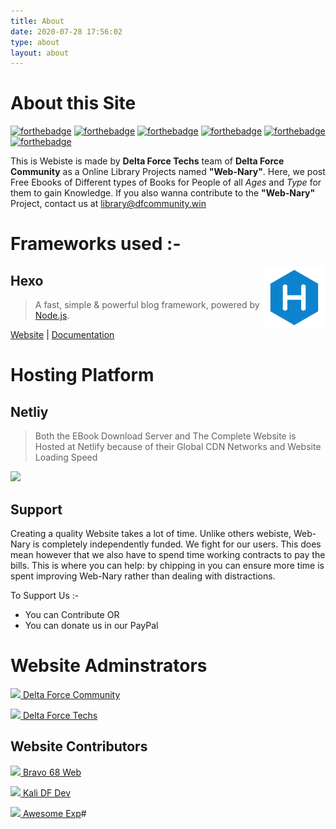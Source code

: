 ```yaml
---
title: About
date: 2020-07-28 17:56:02
type: about
layout: about
---
```

# About this Site

[![forthebadge](https://forthebadge.com/images/badges/built-with-love.svg)](http://forthebadge.com)
[![forthebadge](https://forthebadge.com/images/badges/built-by-developers.svg)](https://forthebadge.com)
[![forthebadge](https://forthebadge.com/images/badges/made-with-javascript.svg)](https://forthebadge.com)
[![forthebadge](https://forthebadge.com/images/badges/validated-html5.svg)](https://forthebadge.com)
[![forthebadge](https://forthebadge.com/images/badges/uses-git.svg)](https://forthebadge.com)
[![forthebadge](https://forthebadge.com/images/badges/compatibility-pc-load-letter.svg)](https://forthebadge.com)

This is Webiste is made by **Delta Force Techs** team of **Delta Force Community** as a Online Library Projects named **"Web-Nary"**.
Here, we post Free Ebooks of Different types of Books for People of all *Ages* and *Type* for them to gain Knowledge.
If you also wanna contribute to the **"Web-Nary"** Project, contact us at [library@dfcommunity.win](mailto:library@dfcommunity.win)

# Frameworks used :- 

<img src="https://raw.githubusercontent.com/hexojs/logo/master/hexo-logo-avatar.png" alt="Hexo logo" width="100" height="100" align="right" />

## Hexo

> A fast, simple & powerful blog framework, powered by [Node.js](https://nodejs.org).

[Website](https://hexo.io) | [Documentation](https://hexo.io/docs)

# Hosting Platform

## Netliy

> Both the EBook Download Server and The Complete Website is Hosted at Netlify because of their Global CDN Networks and Website Loading Speed


<img src="https://www.netlify.com/img/global/badges/netlify-dark.svg">

## Support
Creating a quality Website takes a lot of time. Unlike others webiste,
Web-Nary is completely independently funded. We fight for our users. This does mean
however that we also have to spend time working contracts to pay the bills.
This is where you can help: by chipping in you can ensure more time is spent
improving Web-Nary rather than dealing with distractions.

To Support Us :-
- You can Contribute
 OR
- You can donate us in our PayPal

# Website Adminstrators

<a  href="https://bravo68web.dfcommunity.win"><img  src="https://avatars1.githubusercontent.com/u/67438566" height=120>
Delta Force Community</a>

<a  href="https://bravo68web.dfcommunity.win"><img  src="https://avatars1.githubusercontent.com/u/41448696" height=120>
Delta Force Techs</a>

## Website Contributors

<a  href="https://bravo68web.dfcommunity.win"><img  src="https://avatars1.githubusercontent.com/u/41448663" height=120>
Bravo 68 Web</a>

<a  href="https://bravo68web.dfcommunity.win"><img  src="https://avatars2.githubusercontent.com/u/53594347" height=120>
Kali DF Dev</a>

<a  href="https://bravo68web.dfcommunity.win"><img  src="https://avatars1.githubusercontent.com/u/59129302" height=120>
Awesome Exp</a>#